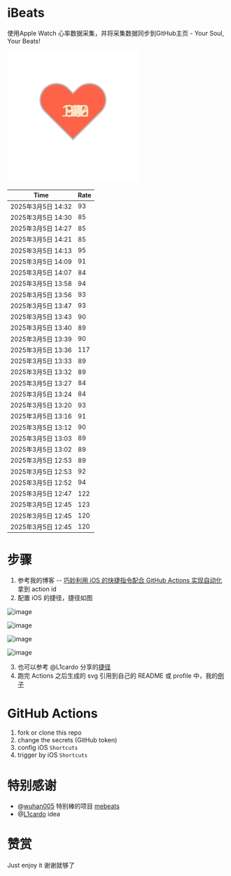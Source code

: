 # iBeats
使用Apple Watch 心率数据采集，并将采集数据同步到GitHub主页 - Your Soul, Your Beats!

![](./files/heart.svg)

<!--START_SECTION:my_heart_rate-->
| Time | Rate | 
 | ---- | ---- | 
| 2025年3月5日 14:32 | 93 |
| 2025年3月5日 14:30 | 85 |
| 2025年3月5日 14:27 | 85 |
| 2025年3月5日 14:21 | 85 |
| 2025年3月5日 14:13 | 95 |
| 2025年3月5日 14:09 | 91 |
| 2025年3月5日 14:07 | 84 |
| 2025年3月5日 13:58 | 94 |
| 2025年3月5日 13:56 | 93 |
| 2025年3月5日 13:47 | 93 |
| 2025年3月5日 13:43 | 90 |
| 2025年3月5日 13:40 | 89 |
| 2025年3月5日 13:39 | 90 |
| 2025年3月5日 13:36 | 117 |
| 2025年3月5日 13:33 | 89 |
| 2025年3月5日 13:32 | 89 |
| 2025年3月5日 13:27 | 84 |
| 2025年3月5日 13:24 | 84 |
| 2025年3月5日 13:20 | 93 |
| 2025年3月5日 13:16 | 91 |
| 2025年3月5日 13:12 | 90 |
| 2025年3月5日 13:03 | 89 |
| 2025年3月5日 13:02 | 89 |
| 2025年3月5日 12:53 | 89 |
| 2025年3月5日 12:53 | 92 |
| 2025年3月5日 12:52 | 94 |
| 2025年3月5日 12:47 | 122 |
| 2025年3月5日 12:45 | 123 |
| 2025年3月5日 12:45 | 120 |
| 2025年3月5日 12:45 | 120 |

<!--END_SECTION:my_heart_rate-->

# 步骤
1. 参考我的博客 -- [巧妙利用 iOS 的快捷指令配合 GitHub Actions 实现自动化](https://github.com/yihong0618/gitblog/issues/198) 拿到 action id
2. 配置 iOS 的捷径，捷径如图

![image](https://user-images.githubusercontent.com/15976103/122154218-0db0b480-ce97-11eb-93bb-5aec07c558dc.png)

![image](https://user-images.githubusercontent.com/15976103/122154236-186b4980-ce97-11eb-8e4b-70551a0391ae.png)

![image](https://user-images.githubusercontent.com/15976103/122154268-2d47dd00-ce97-11eb-902e-3acf292265a9.png)

![image](https://user-images.githubusercontent.com/15976103/122174055-fa144680-ceb4-11eb-9be2-3eb83cd516f7.png)

3. 也可以参考 @L1cardo 分享的[捷径](https://www.icloud.com/shortcuts/6ab6047b459c41ad822ad6b94b1c03d4)
4. 跑完 Actions 之后生成的 svg 引用到自己的 README 或 profile 中，我的[例子](https://github.com/yihong0618) 

# GitHub Actions

1. fork or clone this repo
2. change the secrets (GitHub token)
3. config iOS `Shortcuts` 
4. trigger by iOS `Shortcuts`

# 特别感谢
- @[wuhan005](https://github.com/wuhan005) 特别棒的项目 [mebeats](https://github.com/wuhan005/mebeats)
- @[L1cardo](https://github.com/L1cardo) idea

# 赞赏
Just enjoy it
谢谢就够了
